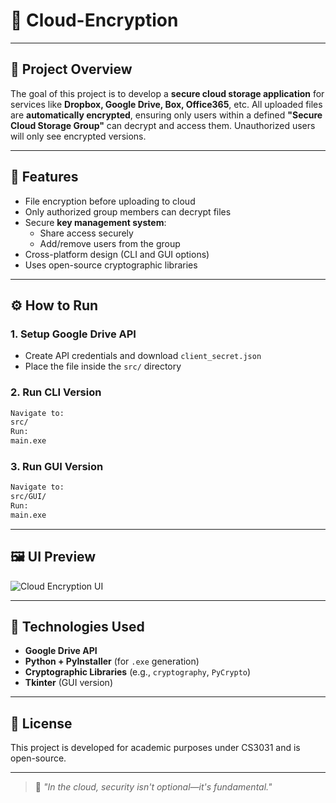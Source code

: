 # 🔐 Cloud-Encryption  

---

## 📌 Project Overview

The goal of this project is to develop a **secure cloud storage application** for services like **Dropbox, Google Drive, Box, Office365**, etc. All uploaded files are **automatically encrypted**, ensuring only users within a defined **"Secure Cloud Storage Group"** can decrypt and access them. Unauthorized users will only see encrypted versions.

---

## 🎯 Features

- File encryption before uploading to cloud
- Only authorized group members can decrypt files
- Secure **key management system**:
  - Share access securely
  - Add/remove users from the group
- Cross-platform design (CLI and GUI options)
- Uses open-source cryptographic libraries

---

## ⚙️ How to Run

### 1. Setup Google Drive API
- Create API credentials and download `client_secret.json`
- Place the file inside the `src/` directory

### 2. Run CLI Version
```bash
Navigate to:
src/
Run:
main.exe
```

### 3. Run GUI Version
```bash
Navigate to:
src/GUI/
Run:
main.exe
```

---

## 🖼️ UI Preview

![Cloud Encryption UI](https://github.com/sasunts/Cloud-Encryption/blob/master/UI.PNG)

---

## 🧪 Technologies Used

- **Google Drive API**
- **Python + PyInstaller** (for `.exe` generation)
- **Cryptographic Libraries** (e.g., `cryptography`, `PyCrypto`)
- **Tkinter** (GUI version)

---

## 📄 License

This project is developed for academic purposes under CS3031 and is open-source.

---

> 🔐 *"In the cloud, security isn't optional—it's fundamental."*
